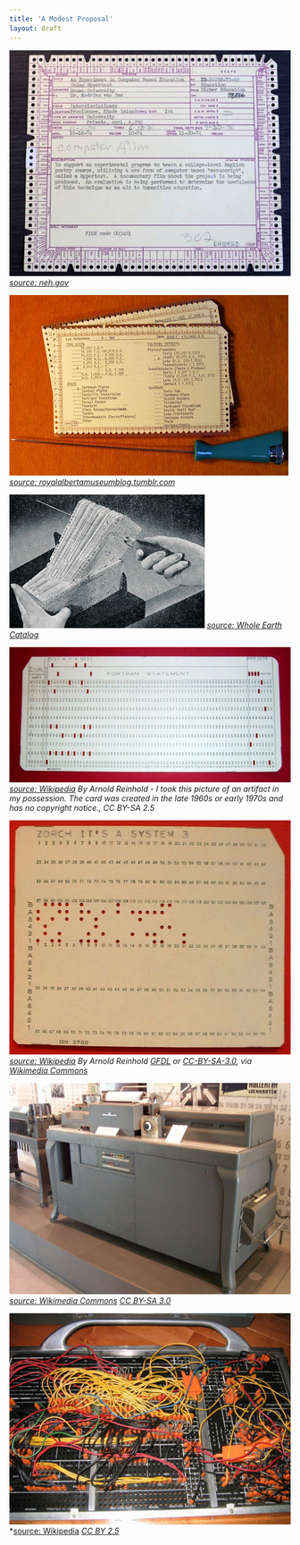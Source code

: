 ```yaml
---
title: 'A Modest Proposal'
layout: draft
---
```


![Van Dam Punch Cards](img/van_dam_punch-card.jpg)
*[source: neh.gov](https://www.neh.gov/divisions/odh/featured-project/invitation-film-screening-talk-the-university-maryland-celebrate-the-work-andy-van-dam)*

![More Punch Cards](img/tumblr_inline_ncbjezhwaZ1sk2qml.jpg)
*[source: royalalbertamuseumblog.tumblr.com](http://royalalbertamuseumblog.tumblr.com/post/98968032437/tracking-data-the-analogue-way)*

![McBee Card Deck](img/mcbee-1.jpg)
*[source: Whole Earth Catalog](https://nevalalee.wordpress.com/tag/the-whole-earth-catalog/)*

![Fortran Punch Card](img/1024px-FortranCardPROJ039.agr.jpg)
*[source: Wikipedia](https://en.wikipedia.org/wiki/Punched_card#/media/File:FortranCardPROJ039.agr.jpg)*
*By Arnold Reinhold - I took this picture of an artifact in my possession. The card was created in the late 1960s or early 1970s and has no copyright notice., CC BY-SA 2.5*

![System 3 Punchcard](img/System_3_punch_card.jpg)
*[source: Wikipedia](https://en.wikipedia.org/wiki/Punched_card#/media/File:System_3_punch_card.jpg)*
*By Arnold Reinhold [GFDL](http://www.gnu.org/copyleft/fdl.html) or [CC-BY-SA-3.0](http://creativecommons.org/licenses/by-sa/3.0/), via [Wikimedia Commons](https://commons.wikimedia.org/wiki/File:System_3_punch_card.jpg)*

![Lochkarte](img/1024px-Lochkarte_1.jpg)
*[source: Wikimedia Commons](https://en.wikipedia.org/wiki/Tabulating_machine#/media/File:Lochkarte_1.jpg)*
*[CC BY-SA 3.0](https://commons.wikimedia.org/w/index.php?curid=1006474)*

![IBM 402 Plugboard](img/IBM402plugboard.Shrigley.wireside.jpg)
*[source: Wikipedia](https://en.wikipedia.org/wiki/Tabulating_machine#/media/File:IBM402plugboard.Shrigley.wireside.jpg)
*[CC BY 2.5](https://commons.wikimedia.org/w/index.php?curid=522789)*

